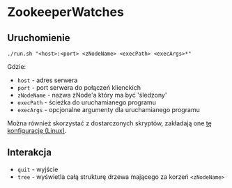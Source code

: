 # ZookeeperWatches

## Uruchomienie
`./run.sh "<host>:<port> <zNodeName> <execPath> <execArgs>*"`

Gdzie:
* `host` - adres serwera
* `port` - port serwera do połączeń klienckich
* `zNodeName` - nazwa zNode'a który ma być 'śledzony'
* `execPath` - ścieżka do uruchamianego programu
* `execArgs` - opcjonalne argumenty dla uruchamianego programu

Można również skorzystać z dostarczonych skryptów, zakładają one [tę konfigurację (Linux)](conf).

## Interakcja
* `quit` - wyjście
* `tree` - wyświetla całą strukturę drzewa mającego za korzeń `<zNodeName>`
